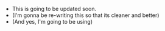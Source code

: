 - This is going to be updated soon.
- (I'm gonna be re-writing this so that its cleaner and better)
- (And yes, I'm going to be using)
